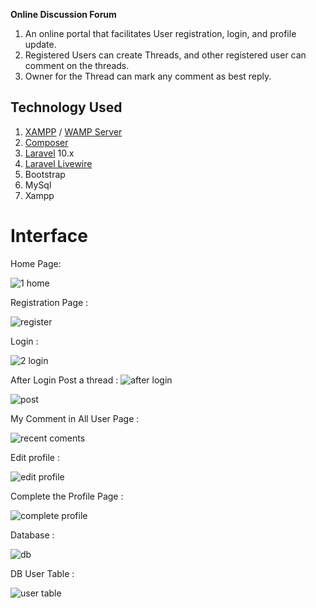 **Online Discussion Forum**

1. An online portal that facilitates User registration, login, and profile
   update.
2. Registered Users can create Threads, and other registered user can
   comment on the threads.
3. Owner for the Thread can mark any comment as best reply.

## Technology Used

1. [XAMPP](https://www.apachefriends.org/download.html) / [WAMP Server](https://bitnami.com/stack/wamp/installer)
2. [Composer](https://getcomposer.org/download/)
3. [Laravel](https://laravel.com/docs/7.x) 10.x
4. [Laravel Livewire](https://laravel-livewire.com/)
5. Bootstrap
6. MySql
7. Xampp

# **Interface**

Home Page:

![1 home](https://github.com/subhajitdas103/discussion_forum_updated/assets/53931017/17d42603-244b-487d-8488-b1a895c558ef)


Registration Page :

![register](https://github.com/subhajitdas103/discussion_forum_updated/assets/53931017/d41fc3e4-af5d-4270-83e6-4c40ec45eb9e)



Login :

![2 login](https://github.com/subhajitdas103/discussion_forum_updated/assets/53931017/745d1933-3f3a-42e8-be07-779482c21836)




After Login Post a thread :
![after login](https://github.com/subhajitdas103/discussion_forum_updated/assets/53931017/7a7f5c5b-9f26-46b2-abac-1e5df7b85b36)

![post](https://github.com/subhajitdas103/discussion_forum_updated/assets/53931017/bfe46357-15d0-4f8b-bb79-b02d9a112b65)


My Comment in All User Page :

![recent coments](https://github.com/subhajitdas103/discussion_forum_updated/assets/53931017/003dee94-bf18-460f-a800-c83750c01e42)


Edit profile :

![edit profile](https://github.com/subhajitdas103/discussion_forum_updated/assets/53931017/2ad3f77f-32db-49a0-bdb9-96e1646aab0b)



Complete the  Profile Page :

![complete profile](https://github.com/subhajitdas103/discussion_forum_updated/assets/53931017/4a6e1939-bc59-4f00-9be3-fb6ab63bc72d)



Database :

![db](https://github.com/subhajitdas103/discussion_forum_updated/assets/53931017/cfc17d50-22d2-4baa-8d09-1fef36d8c0df)





DB User Table :

![user table](https://github.com/subhajitdas103/discussion_forum_updated/assets/53931017/65303825-11b4-495c-8899-1880360e81bf)


